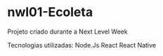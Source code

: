 # nwl01-Ecoleta
Projeto criado durante a Next Level Week

Tecnologias utilizadas: 
Node.Js
React 
React Native 
